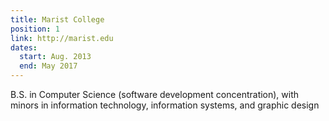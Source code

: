 ```yaml
---
title: Marist College
position: 1
link: http://marist.edu
dates:
  start: Aug. 2013
  end: May 2017
---
```


B.S. in Computer Science (software development concentration), with minors in information technology, information systems, and graphic design
